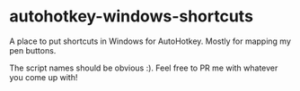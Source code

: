 # autohotkey-windows-shortcuts
A place to put shortcuts in Windows for AutoHotkey. Mostly for mapping my pen buttons.

The script names should be obvious :). Feel free to PR me with whatever you come up with!
